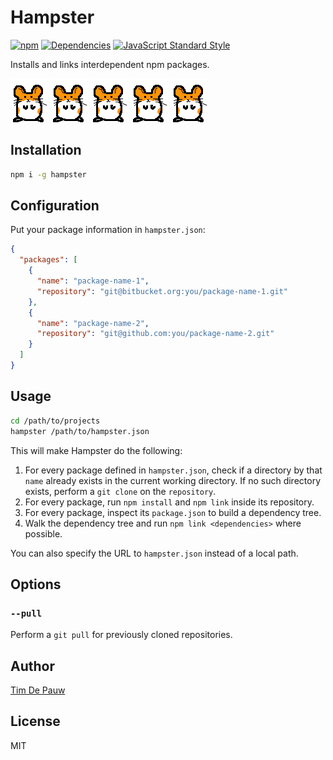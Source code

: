 # Hampster

[![npm](https://img.shields.io/npm/v/hampster.svg)](https://www.npmjs.com/package/hampster) [![Dependencies](https://img.shields.io/david/timdp/hampster.svg)](https://david-dm.org/timdp/hampster) [![JavaScript Standard Style](https://img.shields.io/badge/code%20style-standard-brightgreen.svg)](https://github.com/feross/standard)

Installs and links interdependent npm packages.

![Hampster](hampster.gif) ![Hampster](hampster.gif) ![Hampster](hampster.gif) ![Hampster](hampster.gif) ![Hampster](hampster.gif)

## Installation

```bash
npm i -g hampster
```

## Configuration

Put your package information in `hampster.json`:

```json
{
  "packages": [
    {
      "name": "package-name-1",
      "repository": "git@bitbucket.org:you/package-name-1.git"
    },
    {
      "name": "package-name-2",
      "repository": "git@github.com:you/package-name-2.git"
    }
  ]
}
```

## Usage

```bash
cd /path/to/projects
hampster /path/to/hampster.json
```

This will make Hampster do the following:

1.  For every package defined in `hampster.json`, check if a directory by that
    `name` already exists in the current working directory. If no such directory
    exists, perform a `git clone` on the `repository`.
2.  For every package, run `npm install` and `npm link` inside its repository.
3.  For every package, inspect its `package.json` to build a dependency tree.
4.  Walk the dependency tree and run `npm link <dependencies>` where possible.

You can also specify the URL to `hampster.json` instead of a local path.

## Options

### `--pull`

Perform a `git pull` for previously cloned repositories.

## Author

[Tim De Pauw](https://tmdpw.eu/)

## License

MIT
